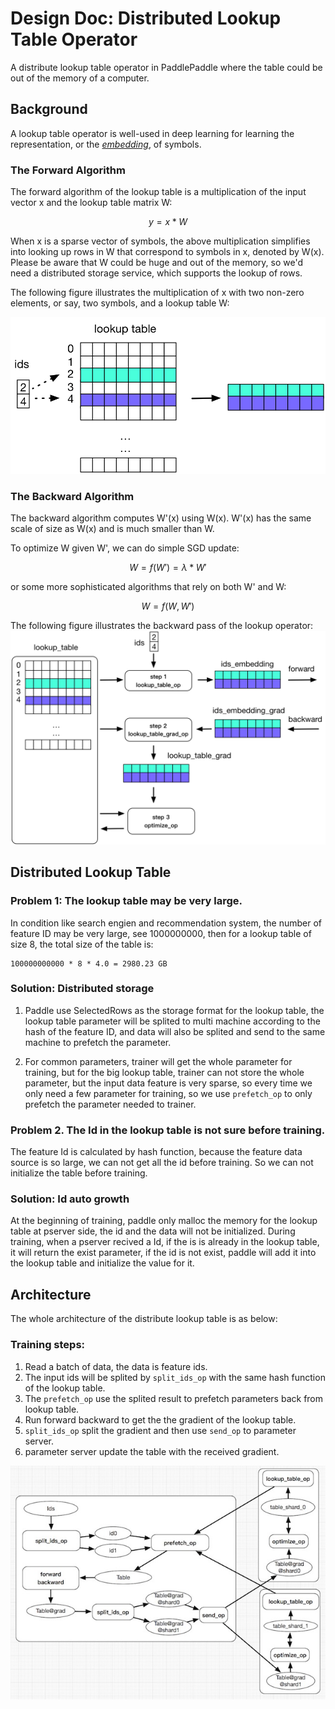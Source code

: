 # Design Doc: Distributed Lookup Table Operator

A distribute lookup table operator in PaddlePaddle where the table could be out
of the memory of a computer.

## Background

A lookup table operator is well-used in deep learning for learning the
representation, or the
[*embedding*](http://www.cs.toronto.edu/~fritz/absps/ieee-lre.pdf), of
symbols.

### The Forward Algorithm

The forward algorithm of the lookup table is a multiplication of the
input vector x and the lookup table matrix W:

$$y = x * W$$

When x is a sparse vector of symbols, the above multiplication
simplifies into looking up rows in W that correspond to symbols in x,
denoted by W(x).  Please be aware that W could be huge and out of the
memory, so we'd need a distributed storage service, which supports the
lookup of rows.

The following figure illustrates the multiplication of x with two
non-zero elements, or say, two symbols, and a lookup table W:

![lookup table](./src/lookup_table.png)

### The Backward Algorithm

The backward algorithm computes W'(x) using W(x).  W'(x) has the same
scale of size as W(x) and is much smaller than W.

To optimize W given W', we can do simple SGD update:

$$W = f(W') = \lambda * W'$$

or some more sophisticated algorithms that rely on both W' and W:

$$W = f(W, W')$$

The following figure illustrates the backward pass of the lookup
operator: ![lookup table training](./src/lookup_table_training.png)

## Distributed Lookup Table
### Problem 1: The lookup table may be very large.

 In condition like search engien and recommendation system, the number of feature ID may be very large, see 1000000000, then for a lookup table of size 8, the total size of the table is:

 ```
 100000000000 * 8 * 4.0 = 2980.23 GB
 ```

### Solution: Distributed storage

1. Paddle use SelectedRows as the storage format for the lookup table, the lookup table parameter will be splited to multi machine according to the hash of the feature ID, and data will also be splited and send to the same machine to prefetch the parameter.

1. For common parameters, trainer will get the whole parameter for training, but for the big lookup table, trainer can not store the whole parameter, but the input data feature is very sparse, so every time we only need a few parameter for training, so we use `prefetch_op` to only prefetch the parameter needed to trainer.

### Problem 2. The Id in the lookup table is not sure before training.

 The feature Id is calculated by hash function, because the feature data source is so large, we can not get all the id before training. So we can not initialize the table before training.
 

### Solution: Id auto growth

At the beginning of training, paddle only malloc the memory for the lookup table at pserver side, the id and the data will not be initialized. During training, when a pserver recived a Id, if the is is already in the lookup table, it will return the exist parameter, if the id is not exist, paddle will add it into the lookup table and initialize the value for it.


## Architecture
The whole architecture of the distribute lookup table is as below:

### Training steps:
1. Read a batch of data, the data is feature ids.
1. The input ids will be splited by `split_ids_op` with the same hash function of the lookup table.
1. The `prefetch_op` use the splited result to prefetch parameters back from lookup table.
1. Run forward backward to get the the gradient of the lookup table.
1. `split_ids_op` split the gradient and then use `send_op` to parameter server.
1. parameter server update the table with the received gradient.

![distribute lookup table](./src/distributed_lookup_table.jpeg)
